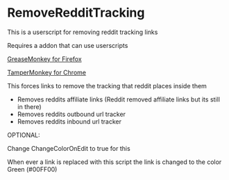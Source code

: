 # RemoveRedditTracking
This is a userscript for removing reddit tracking links


Requires a addon that can use userscripts

[GreaseMonkey for Firefox](https://addons.mozilla.org/en-US/firefox/addon/greasemonkey/ "GreaseMonkey for Firefox")


[TamperMonkey for Chrome](https://chrome.google.com/webstore/detail/tampermonkey/dhdgffkkebhmkfjojejmpbldmpobfkfo?hl=en "TamperMonkey for Chrome")

This forces links to remove the tracking that reddit places inside them

* Removes reddits affiliate links (Reddit removed affiliate links but its still in there)
* Removes reddits outbound url tracker
* Removes reddits inbound url tracker


OPTIONAL:

Change ChangeColorOnEdit to true for this

When ever a link is replaced with this script the link is changed to the color Green (#00FF00)








